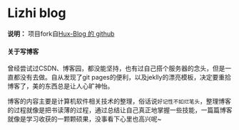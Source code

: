 # Lizhi blog

**说明：** 项目fork自[Hux-Blog 的 github](https://github.com/huxpro)

#### 关于写博客

曾经尝试过CSDN、博客园，都没能坚持，也有过自己搭个服务器的念头，但是一直都没有去做。自从发现了git pages的便利，以及jeklly的漂亮模板，决定要重拾博客了，美的东西总是让人心旷神怡。

博客的内容主要是计算机软件相关技术的整理，俗话说`好记性不如烂笔头`，整理博客的过程就像是把书读薄的过程，通过总结让自己真正地掌握一些技能，一篇篇博客就像是学习收获的一颗颗硕果，没事看下心里也高兴呢~


